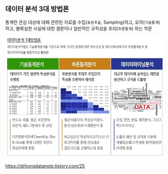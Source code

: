 ## 데이터 분석 3대 방법론 


통계란 
관심 대상에 대해 관련된 자료를 수집(`표본추출`, Sampling)하고, 요약(`기술통계`)하고, 불확실한 사실에 대한 결론이나 일반적인 규칙성을 추리(`추론통계`) 하는 학문


![](/assets/three_main.jpg)



https://drhongdatanote.tistory.com/25